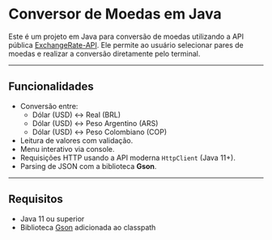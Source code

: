 # Conversor de Moedas em Java

Este é um projeto em Java para conversão de moedas utilizando a API pública [ExchangeRate-API](https://www.exchangerate-api.com/). Ele permite ao usuário selecionar pares de moedas e realizar a conversão diretamente pelo terminal.

---

## Funcionalidades

- Conversão entre:
  - Dólar (USD) ↔ Real (BRL)
  - Dólar (USD) ↔ Peso Argentino (ARS)
  - Dólar (USD) ↔ Peso Colombiano (COP)
- Leitura de valores com validação.
- Menu interativo via console.
- Requisições HTTP usando a API moderna `HttpClient` (Java 11+).
- Parsing de JSON com a biblioteca **Gson**.

---

## Requisitos

- Java 11 ou superior
- Biblioteca [Gson](https://github.com/google/gson) adicionada ao classpath
